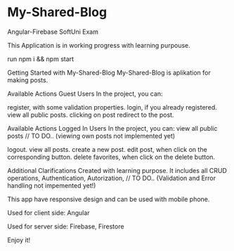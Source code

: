# My-Shared-Blog
Angular-Firebase SoftUni Exam

This Application is in working progress with learning purpouse.

run npm i && npm start

Getting Started with My-Shared-Blog
My-Shared-Blog is aplikation for making posts.

Available Actions Guest Users
In the project, you can:

register, with some validation properties.
login, if you already registered.
view all public posts.
clicking on post redirect to the post.

Available Actions Logged In Users
In the project, you can: view all public posts  // TO DO.. (viewing own posts not implemented yet)

logout.
view all posts.
create a new post.
edit post, when click on the corresponding button.
delete favorites, when click on the delete button.

Additional Clarifications
Created with learning purpose. It includes all CRUD operations, Authentication, Autorization,  // TO DO.. (Validation and Error handling not impemented yet!)

This app have responsive design and can be used with mobile phone.

Used for client side: Angular

Used for server side: Firebase, Firestore

Enjoy it!
